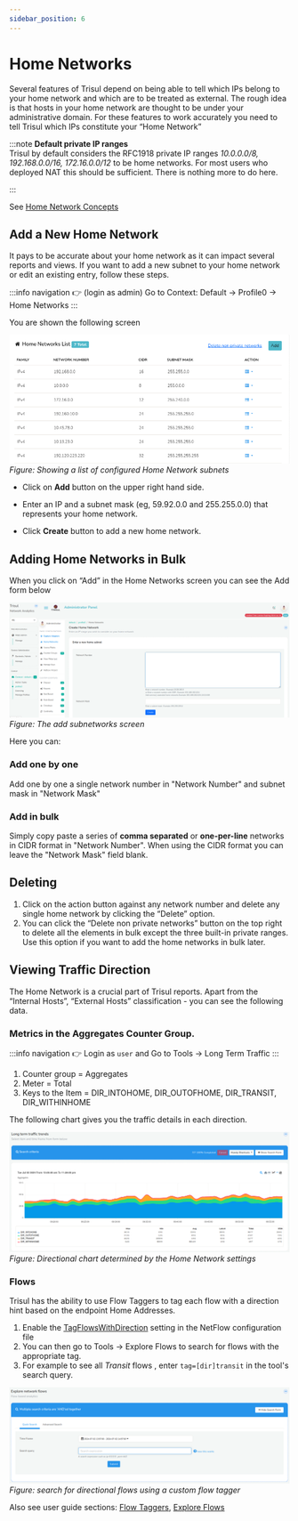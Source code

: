 ```yaml
---
sidebar_position: 6
---
```


# Home Networks

Several features of Trisul depend on being able to tell which IPs belong
to your home network and which are to be treated as external. The rough
idea is that hosts in your home network are thought to be under your
administrative domain. For these features to work accurately you need to
tell Trisul which IPs constitute your “Home Network”

:::note **Default private IP ranges**  
Trisul by default considers the RFC1918 private IP ranges *10.0.0.0/8,
192.168.0.0/16, 172.16.0.0/12* to be home networks. For most users who
deployed NAT this should be sufficient. There is nothing more to do
here.

:::

See [Home Network Concepts](/docs/ag/webadmin/homenetwork_concepts)

## Add a New Home Network

It pays to be accurate about your home network as it can impact several
reports and views. If you want to add a new subnet to your home network
or edit an existing entry, follow these steps.

:::info navigation
:point_right: (login as admin) Go to Context: Default &rarr; Profile0 &rarr; Home
Networks
:::

You are shown the following screen

![](images/homenetworks.png)  
*Figure: Showing a list of configured Home Network subnets*

- Click on **Add** button on the upper right hand side.   

- Enter an IP and a subnet mask (eg, 59.92.0.0 and 255.255.0.0) that
  represents your home network.  

- Click **Create** button to add a new home network.

## Adding Home Networks in Bulk

When you click on “Add” in the Home Networks screen you can see the Add
form below

![](images/create_homenetwork_form.png)  
*Figure: The add subnetworks screen*

Here you can:
### Add one by one 
Add one by one a single network number in "Network Number" and subnet mask in "Network Mask"

### Add in bulk  
Simply copy paste a series of **comma separated** or **one-per-line** networks in CIDR format in "Network Number". When using the CIDR format you can leave the "Network Mask" field blank.

## Deleting

1. Click on the action button against any network number and delete any single home network by clicking the “Delete” option.
2. You can click the “Delete non private networks” button on the top right to delete all the elements in bulk except the three built-in private ranges. Use this option if you want to add the home networks in bulk later.

## Viewing Traffic Direction

The Home Network is a crucial part of Trisul reports. Apart from the
“Internal Hosts”, “External Hosts” classification - you can see the
following data.

### Metrics in the Aggregates Counter Group.

:::info navigation
:point_right: Login as `user` and Go to Tools &rarr; Long Term Traffic
:::

1. Counter group = Aggregates
2. Meter = Total
3. Keys to the Item = DIR_INTOHOME, DIR_OUTOFHOME, DIR_TRANSIT, DIR_WITHINHOME

The following chart gives you the traffic details in each direction.

![](images/longterm_traffic.png)  
*Figure: Directional chart determined by the Home Network settings*

### Flows

Trisul has the ability to use Flow Taggers to tag each flow with a direction hint based on the endpoint Home Addresses.

1. Enable the [TagFlowsWithDirection](pathname:///docs/ref/netflow-config#TagFlowsWithDirection) setting in the NetFlow configuration file
2. You can then go to Tools &rarr; Explore Flows to search for flows with
   the appropriate tag.
3. For example to see all *Transit* flows , enter `tag=[dir]transit` in
   the tool's search query.

![](images/explore_flows.png)  
*Figure: search for directional flows using a custom flow tagger*

Also see user guide sections: [Flow Taggers](/docs/ug/flow/tagger), [Explore Flows](/docs/ug/tools/explore_flows)
